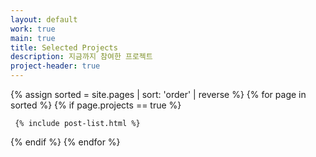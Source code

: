 ```yaml
---
layout: default
work: true
main: true
title: Selected Projects
description: 지금까지 참여한 프로젝트
project-header: true
---
```


<div class="catalogue">
{% assign sorted = site.pages | sort: 'order' | reverse %}
{% for page in sorted %}
{% if page.projects == true %}

     {% include post-list.html %}

{% endif %}
{% endfor %}
</div>